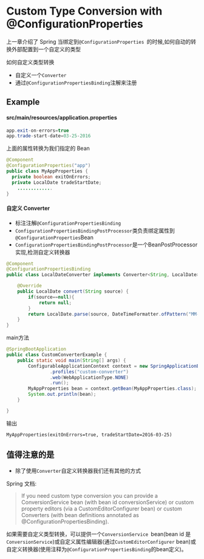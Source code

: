 # Custom Type Conversion with @ConfigurationProperties

上一章介绍了 Spring 当绑定到`@ConfigurationProperties `的时候,如何自动的转换外部配置到一个自定义的类型

如何自定义类型转换

- 自定义一个`Converter`
- 通过`@ConfigurationPropertiesBinding`注解来注册

## Example

#### src/main/resources/application.properties

```java
app.exit-on-errors=true
app.trade-start-date=03-25-2016
```

上面的属性转换为我们指定的 Bean

```java
@Component
@ConfigurationProperties("app")
public class MyAppProperties {
  private boolean exitOnErrors;
  private LocalDate tradeStartDate;
    .............
}
```

#### 自定义 Converter

- 标注注解`@ConfigurationPropertiesBinding`
- `ConfigurationPropertiesBindingPostProcessor`类负责绑定属性到`@ConfigurationProperties`Bean
- `ConfigurationPropertiesBindingPostProcessor`是一个BeanPostProcessor 实现,检测自定义转换器

```java
@Component
@ConfigurationPropertiesBinding
public class LocalDateConverter implements Converter<String, LocalDate> {

    @Override
    public LocalDate convert(String source) {
        if(source==null){
            return null;
        }
        return LocalDate.parse(source, DateTimeFormatter.ofPattern("MM-dd-yyyy"));
    }
}
```

main方法

```java
@SpringBootApplication
public class CustomConverterExample {
    public static void main(String[] args) {
        ConfigurableApplicationContext context = new SpringApplicationBuilder(CustomConverterExample.class)
                .profiles("custom-converter")
                .web(WebApplicationType.NONE)
                .run();
        MyAppProperties bean = context.getBean(MyAppProperties.class);
        System.out.println(bean);
    }

}
```

输出

```
MyAppProperties(exitOnErrors=true, tradeStartDate=2016-03-25)
```

## 值得注意的是

- 除了使用`Converter`自定义转换器我们还有其他的方式

Spring 文档:

> If you need custom type conversion you can provide a ConversionService bean (with bean id conversionService) or custom property editors (via a CustomEditorConfigurer bean) or custom Converters (with bean definitions annotated as @ConfigurationPropertiesBinding).

如果需要自定义类型转换，可以提供一个`ConversionService `bean(bean id 是 `ConversionService`)或自定义属性编辑器(通过`CustomEditorConfigurer` bean)或自定义转换器(使用注释为`@ConfigurationPropertiesBinding`的bean定义)。